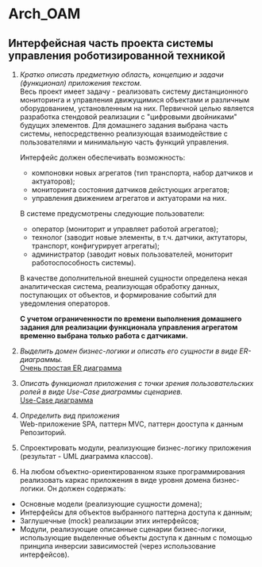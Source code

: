 # Arch_OAM
## Интерфейсная часть проекта системы управления роботизированной техникой
1. _Кратко описать предметную область, концепцию и задачи (функционал) приложения текстом._    
   Весь проект имеет задачу - реализовать систему дистанционного мониторинга и управления движущимися объектами и различным оборудованием, установленным на них.
   Первичной целью является разработка стендовой реализации с "цифровыми двойниками" будущих элементов.
   Для домашнего задания выбрана часть системы, непосредственно реализующая взаимодействие с пользователями и минимальную часть функций управления.
   
   Интерфейс должен обеспечивать возможность:
   - компоновки новых агрегатов (тип транспорта, набор датчиков и актуаторов);
   - мониторинга состояния датчиков дейстующих агрегатов;
   - управления движением агрегатов и актуаторами на них.  
   
   В системе предусмотрены следующие пользователи:
   - оператор (мониторит и управляет работой агрегатов);
   - технолог (заводит новые элементы, в т.ч. датчики, актутаторы, транспорт, конфигурирует агрегаты);
   - администратор (заводит новых пользователей, мониторит работоспособность системы). 
   
   В качестве дополнительной внешней сущности определена некая аналитическая система, реализующая обработку данных, поступающих от объектов, и формирование событий    для уведомления операторов.  
   
   __С учетом ограниченности по времени выполнения домашнего задания для реализации функционала управления агрегатом временно выбрана только работа с датчиками.__  
   
3. _Выделить домен бизнес-логики и описать его сущности в виде ER-диаграммы._   
   [Очень простая ER диаграмма](https://github.com/rsamohvalov/Arch_OAM/blob/main/ER.jpg) 
5. _Описать функционал приложения с точки зрения пользовательских ролей в виде Use-Case диаграммы сценариев._    
   [Use-Case диаграмма](https://github.com/rsamohvalov/Arch_OAM/blob/main/Use-case.jpg)
6. _Определить вид приложения_  
   Web-приложение SPA, паттерн MVC, паттерн дооступа к данным Репозиторий.  
8. Спроектировать модули, реализующие бизнес-логику приложения (результат - UML диаграмма классов).
9. На любом объектно-ориентированном языке программирования реализовать каркас приложения в виде уровня домена бизнес-логики. Он должен содержать:
+ Основные модели (реализующие сущности домена);
+ Интерфейсы для объектов выбранного паттерна доступа к данным;
+ Заглушечные (mock) реализации этих интерфейсов;
+ Модули, реализующие описанные сценарии бизнес-логики, использующие выделенные объекты доступа к данным с помощью принципа инверсии зависимостей (через использование интерфейсов).
